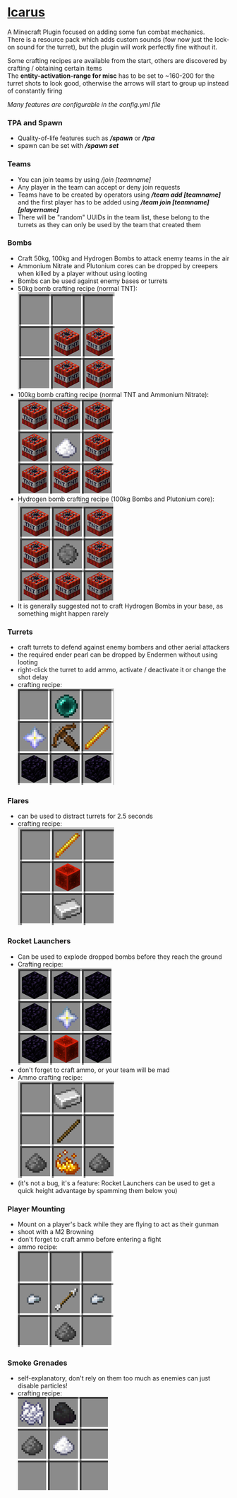 # [Icarus](https://github.com/kehessen/Icarus/releases/latest)

A Minecraft Plugin focused on adding some fun combat mechanics.\
There is a resource pack which adds custom sounds (fow now just the lock-on sound for the turret), but the plugin will
work perfectly fine without it.

Some crafting recipes are available from the start, others are discovered by crafting / obtaining certain items\
The **entity-activation-range for misc** has to be set to ~160-200 for the turret shots to look good, otherwise the
arrows will start to group up instead of constantly firing

_Many features are configurable in the config.yml file_

### TPA and Spawn

- Quality-of-life features such as _**/spawn**_ or _**/tpa**_
- spawn can be set with **_/spawn set_**

### Teams

- You can join teams by using _/join [teamname]_
- Any player in the team can accept or deny join requests
- Teams have to be created by operators using _**/team add [teamname]**_ and the first player has to be added using _**/team
  join [teamname] [playername]**_
- There will be "random" UUIDs in the team list, these belong to the turrets as they can only be used by the team that
  created them

### Bombs

- Craft 50kg, 100kg and Hydrogen Bombs to attack enemy teams in the air
- Ammonium Nitrate and Plutonium cores can be dropped by creepers when killed by a player without using looting
- Bombs can be used against enemy bases or turrets
- 50kg bomb crafting recipe (normal TNT): \
  ![img.png](Images/SmallBombRecipe.png)
- 100kg bomb crafting recipe (normal TNT and Ammonium Nitrate): \
  ![img.png](Images/MediumBombRecipe.png)
- Hydrogen bomb crafting recipe (100kg Bombs and Plutonium core): \
  ![img.png](Images/HydrogenBombRecipe.png)
- It is generally suggested not to craft Hydrogen Bombs in your base, as something might happen rarely

### Turrets

- craft turrets to defend against enemy bombers and other aerial attackers
- the required ender pearl can be dropped by Endermen without using looting
- right-click the turret to add ammo, activate / deactivate it or change the shot delay
- crafting recipe: \
  ![img.png](Images/TurretRecipe.png)

### Flares

- can be used to distract turrets for 2.5 seconds
- crafting recipe: \
  ![img.png](Images/FlareRecipe.png)

### Rocket Launchers

- Can be used to explode dropped bombs before they reach the ground
- Crafting recipe:\
  ![img.png](Images/RocketLauncherRecipe.png)
- don't forget to craft ammo, or your team will be mad
- Ammo crafting recipe: \
  ![img.png](Images/RocketLauncherAmmoRecipe.png)
- (it's not a bug, it's a feature: Rocket Launchers can be used to get a quick height advantage by spamming them below
  you)

### Player Mounting

- Mount on a player's back while they are flying to act as their gunman
- shoot with a M2 Browning
- don't forget to craft ammo before entering a fight
- ammo recipe:   
  ![img.png](Images/BrowningAmmoRecipe.png)

### Smoke Grenades

- self-explanatory, don't rely on them too much as enemies can just disable particles!
- crafting recipe: \
  ![img.png](Images/SmokeGrenadeRecipe.png)